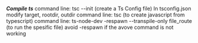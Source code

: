 ***Compile ts***
command line: tsc --init (create a Ts Config file)
In tsconfig.json modify target, rootdir, outdir
command line: tsc (to create javascript from typescript)
command line: ts-node-dev -respawn --transpile-only file_route (to run the spesific file) 
avoid -respawn if the avove command is not working
